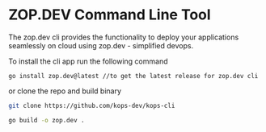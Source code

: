 # ZOP.DEV Command Line Tool

The zop.dev cli provides the functionality to deploy your applications seamlessly on 
cloud using zop.dev - simplified devops.

To install the cli app run the following command
```
go install zop.dev@latest //to get the latest release for zop.dev cli
```

or clone the repo and build binary
```bash
git clone https://github.com/kops-dev/kops-cli

go build -o zop.dev .
```